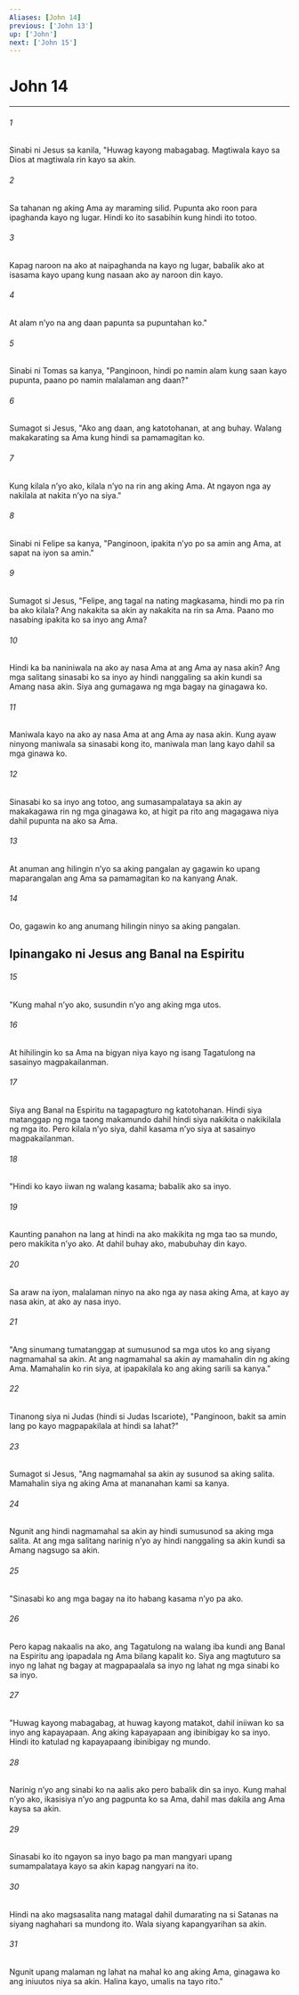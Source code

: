 ```yaml
---
Aliases: [John 14]
previous: ['John 13']
up: ['John']
next: ['John 15']
---
```

# John 14

***


###### 1 


Sinabi ni Jesus sa kanila, "Huwag kayong mabagabag. Magtiwala kayo sa Dios at magtiwala rin kayo sa akin. 


###### 2 


Sa tahanan ng aking Ama ay maraming silid. Pupunta ako roon para ipaghanda kayo ng lugar. Hindi ko ito sasabihin kung hindi ito totoo. 


###### 3 


Kapag naroon na ako at naipaghanda na kayo ng lugar, babalik ako at isasama kayo upang kung nasaan ako ay naroon din kayo. 


###### 4 


At alam nʼyo na ang daan papunta sa pupuntahan ko." 


###### 5 


Sinabi ni Tomas sa kanya, "Panginoon, hindi po namin alam kung saan kayo pupunta, paano po namin malalaman ang daan?" 


###### 6 


Sumagot si Jesus, "Ako ang daan, ang katotohanan, at ang buhay. Walang makakarating sa Ama kung hindi sa pamamagitan ko. 


###### 7 


Kung kilala nʼyo ako, kilala nʼyo na rin ang aking Ama. At ngayon nga ay nakilala at nakita nʼyo na siya." 


###### 8 


Sinabi ni Felipe sa kanya, "Panginoon, ipakita nʼyo po sa amin ang Ama, at sapat na iyon sa amin." 


###### 9 


Sumagot si Jesus, "Felipe, ang tagal na nating magkasama, hindi mo pa rin ba ako kilala? Ang nakakita sa akin ay nakakita na rin sa Ama. Paano mo nasabing ipakita ko sa inyo ang Ama? 


###### 10 


Hindi ka ba naniniwala na ako ay nasa Ama at ang Ama ay nasa akin? Ang mga salitang sinasabi ko sa inyo ay hindi nanggaling sa akin kundi sa Amang nasa akin. Siya ang gumagawa ng mga bagay na ginagawa ko. 


###### 11 


Maniwala kayo na ako ay nasa Ama at ang Ama ay nasa akin. Kung ayaw ninyong maniwala sa sinasabi kong ito, maniwala man lang kayo dahil sa mga ginawa ko. 


###### 12 


Sinasabi ko sa inyo ang totoo, ang sumasampalataya sa akin ay makakagawa rin ng mga ginagawa ko, at higit pa rito ang magagawa niya dahil pupunta na ako sa Ama. 


###### 13 


At anuman ang hilingin nʼyo sa aking pangalan ay gagawin ko upang maparangalan ang Ama sa pamamagitan ko na kanyang Anak. 


###### 14 


Oo, gagawin ko ang anumang hilingin ninyo sa aking pangalan.

## Ipinangako ni Jesus ang Banal na Espiritu 


###### 15 


"Kung mahal nʼyo ako, susundin nʼyo ang aking mga utos. 


###### 16 


At hihilingin ko sa Ama na bigyan niya kayo ng isang Tagatulong na sasainyo magpakailanman. 


###### 17 


Siya ang Banal na Espiritu na tagapagturo ng katotohanan. Hindi siya matanggap ng mga taong makamundo dahil hindi siya nakikita o nakikilala ng mga ito. Pero kilala nʼyo siya, dahil kasama nʼyo siya at sasainyo magpakailanman. 


###### 18 


"Hindi ko kayo iiwan ng walang kasama; babalik ako sa inyo. 


###### 19 


Kaunting panahon na lang at hindi na ako makikita ng mga tao sa mundo, pero makikita nʼyo ako. At dahil buhay ako, mabubuhay din kayo. 


###### 20 


Sa araw na iyon, malalaman ninyo na ako nga ay nasa aking Ama, at kayo ay nasa akin, at ako ay nasa inyo. 


###### 21 


"Ang sinumang tumatanggap at sumusunod sa mga utos ko ang siyang nagmamahal sa akin. At ang nagmamahal sa akin ay mamahalin din ng aking Ama. Mamahalin ko rin siya, at ipapakilala ko ang aking sarili sa kanya." 


###### 22 


Tinanong siya ni Judas (hindi si Judas Iscariote), "Panginoon, bakit sa amin lang po kayo magpapakilala at hindi sa lahat?" 


###### 23 


Sumagot si Jesus, "Ang nagmamahal sa akin ay susunod sa aking salita. Mamahalin siya ng aking Ama at mananahan kami sa kanya. 


###### 24 


Ngunit ang hindi nagmamahal sa akin ay hindi sumusunod sa aking mga salita. At ang mga salitang narinig nʼyo ay hindi nanggaling sa akin kundi sa Amang nagsugo sa akin. 


###### 25 


"Sinasabi ko ang mga bagay na ito habang kasama nʼyo pa ako. 


###### 26 


Pero kapag nakaalis na ako, ang Tagatulong na walang iba kundi ang Banal na Espiritu ang ipapadala ng Ama bilang kapalit ko. Siya ang magtuturo sa inyo ng lahat ng bagay at magpapaalala sa inyo ng lahat ng mga sinabi ko sa inyo. 


###### 27 


"Huwag kayong mabagabag, at huwag kayong matakot, dahil iniiwan ko sa inyo ang kapayapaan. Ang aking kapayapaan ang ibinibigay ko sa inyo. Hindi ito katulad ng kapayapaang ibinibigay ng mundo. 


###### 28 


Narinig nʼyo ang sinabi ko na aalis ako pero babalik din sa inyo. Kung mahal nʼyo ako, ikasisiya nʼyo ang pagpunta ko sa Ama, dahil mas dakila ang Ama kaysa sa akin. 


###### 29 


Sinasabi ko ito ngayon sa inyo bago pa man mangyari upang sumampalataya kayo sa akin kapag nangyari na ito. 


###### 30 


Hindi na ako magsasalita nang matagal dahil dumarating na si Satanas na siyang naghahari sa mundong ito. Wala siyang kapangyarihan sa akin. 


###### 31 


Ngunit upang malaman ng lahat na mahal ko ang aking Ama, ginagawa ko ang iniuutos niya sa akin. Halina kayo, umalis na tayo rito."
